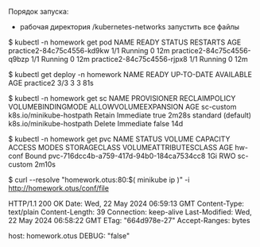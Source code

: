 Порядок запуска:

- рабочая директория /kubernetes-networks
запустить все файлы

$ kubectl -n homework get pod
NAME                         READY   STATUS    RESTARTS   AGE
practice2-84c75c4556-kd9kw   1/1     Running   0          12m
practice2-84c75c4556-q9bzp   1/1     Running   0          12m
practice2-84c75c4556-rjpx8   1/1     Running   0          12m

$ kubectl get deploy -n homework
NAME        READY   UP-TO-DATE   AVAILABLE   AGE
practice2   3/3     3            3           81s

$ kubectl -n homework get sc
NAME                 PROVISIONER                RECLAIMPOLICY   VOLUMEBINDINGMODE   ALLOWVOLUMEEXPANSION   AGE
sc-custom            k8s.io/minikube-hostpath   Retain          Immediate           true                   2m28s
standard (default)   k8s.io/minikube-hostpath   Delete          Immediate           false                  14d

$ kubectl -n homework get pvc
NAME      STATUS   VOLUME                                     CAPACITY   ACCESS MODES   STORAGECLASS   VOLUMEATTRIBUTESCLASS   AGE
hw-conf   Bound    pvc-716dcc4b-a759-417d-94b0-184ca7534cc8   1Gi        RWO            sc-custom      <unset>                 2m10s

$ curl --resolve "homework.otus:80:$( minikube ip )" -i http://homework.otus/conf/file

HTTP/1.1 200 OK
Date: Wed, 22 May 2024 06:59:13 GMT
Content-Type: text/plain
Content-Length: 39
Connection: keep-alive
Last-Modified: Wed, 22 May 2024 06:58:22 GMT
ETag: "664d978e-27"
Accept-Ranges: bytes

host: homework.otus
DEBUG: "false"